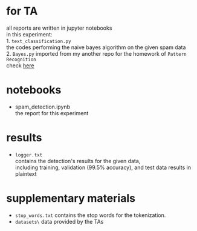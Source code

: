 # for TA
all reports are written in jupyter notebooks  
in this experiment:  
    1. `text_classification.py`  
        the codes performing the naive bayes algorithm on the given spam data  
    2. `Bayes.py`
        imported from my another repo for the homework of `Pattern Recognition`   
        check [here](https://github.com/HazekiahWon/-hw-pattern-recognition.git)
# notebooks
- spam_detection.ipynb  
the report for this experiment

# results
- `logger.txt`   
    contains the detection's results for the given data,  
    including training, validation (99.5% accuracy), and 
    test data results in plaintext
# supplementary materials
- `stop_words.txt`
    contains the stop words for the tokenization.
- `datasets\`
    data provided by the TAs
